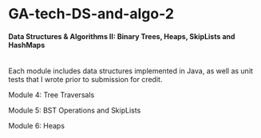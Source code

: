 # GA-tech-DS-and-algo-2
#### Data Structures &amp; Algorithms II: Binary Trees, Heaps, SkipLists and HashMaps
<br>Each module includes data structures implemented in Java, as well as unit tests that I wrote prior to submission for credit.

<p>Module 4: Tree Traversals<p>
<p>Module 5: BST Operations and SkipLists<p>
<p>Module 6: Heaps<p>
